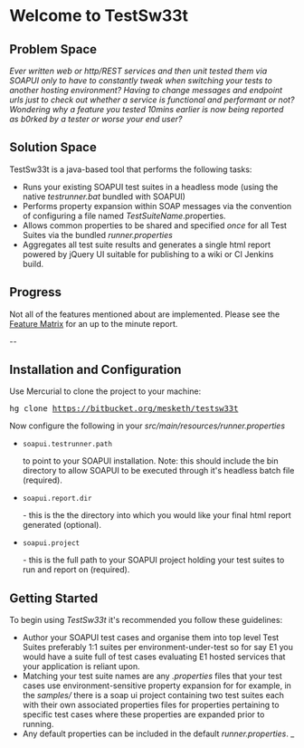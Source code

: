 
# Welcome to TestSw33t

## Problem Space
_Ever written web or http/REST services and then unit tested them via SOAPUI only to have to constantly tweak when switching your tests to another hosting environment?_ _Having to change messages and endpoint urls just to check out whether a service is functional and performant or not?_ _Wondering why a feature you tested 10mins earlier is now being reported as b0rked by a tester or worse your end user?_

## Solution Space

TestSw33t is a java-based tool that performs the following tasks:
 
*	Runs your existing SOAPUI test suites in a headless mode (using the native _testrunner.bat_ bundled with SOAPUI)
*	Performs property expansion within SOAP messages via the convention of configuring a file named _TestSuiteName_.properties.
*	Allows common properties to be shared and specified _once_ for all Test Suites via the bundled _runner.properties_
*	Aggregates all test suite results and generates a single html report powered by jQuery UI suitable for publishing to a wiki or CI Jenkins build.

## Progress 
Not all of the features mentioned about are implemented. Please see the [Feature Matrix](http://bitbucket.org/mesketh/testsw33t/wiki/feature-matrix.html) for an up to the minute report.

-- 

## Installation and Configuration
Use Mercurial to clone the project to your machine: <pre>hg clone https://bitbucket.org/mesketh/testsw33t</pre>

Now configure the following in your _src/main/resources/runner.properties_

   - <pre><code>soapui.testrunner.path</code></pre> to point to your SOAPUI installation. Note: this should include the bin directory to allow SOAPUI to be executed through it's headless batch file (required).
   -  <pre><code>soapui.report.dir</code></pre> - this is the the directory into which you would like your final html report generated (optional).
   -  <pre><code>soapui.project</code></pre> - this is the full path to your SOAPUI project holding your test suites to run and report on (required).

## Getting Started

To begin using _TestSw33t_ it's recommended you follow these guidelines: 

   - Author your SOAPUI test cases and organise them into top level Test Suites preferably 1:1 suites per environment-under-test so for say E1 you would have a suite full of test cases evaluating E1 hosted services that your application is reliant upon.
   - Matching your test suite names are any _.properties_ files that your test cases use environment-sensitive property expansion for for example, in the _samples/_ there is a soap ui project containing two test suites each with their own associated properties files for properties pertaining to specific test cases where these properties are expanded prior to running. 
   - Any default properties can be included in the default _runner.properties_.
_
